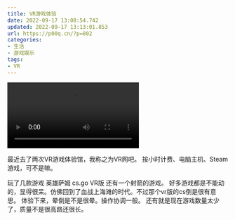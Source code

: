 ```yaml
---
title: VR游戏体验
date: 2022-09-17 13:08:54.742
updated: 2022-09-17 13:13:01.853
url: https://p00q.cn/?p=802
categories: 
- 生活
- 游戏娱乐
tags: 
- VR
---
```


<video src="https://media.st.dl.eccdnx.com/steam/apps/256691508/movie480.webm?t=1501242617" controls>
  你的浏览器不支持 <code>video</code> 标签。
</video>

最近去了两次VR游戏体验馆，我称之为VR网吧。
按小时计费、电脑主机、Steam游戏，可不是嘛。

玩了几款游戏 英雄萨姆 cs.go VR版 还有一个射箭的游戏。
好多游戏都是不能动的，显得很呆。仿佛回到了血战上海滩的时代。不过那个vr版的cs倒是很有意思。
体验下来，晕倒是不是很晕。操作协调一般。
还有就是现在游戏数量太少了，质量不是很高路还很长。

